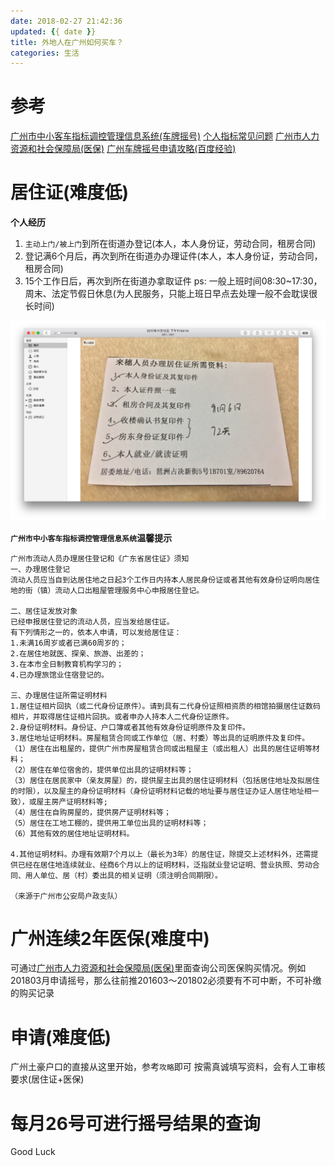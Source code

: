 ```yaml
---
date: 2018-02-27 21:42:36
updated: {{ date }}
title: 外地人在广州如何买车？
categories: 生活
---
```


# 参考
[广州市中小客车指标调控管理信息系统(车牌摇号)](http://jtzl.gzjt.gov.cn/)
[个人指标常见问题](http://jtzl.gzjt.gov.cn/index/bszn/2015127/1449468542037_1.html)
[广州市人力资源和社会保障局(医保)](http://www.hrssgz.gov.cn/)
[广州车牌摇号申请攻略(百度经验)](https://jingyan.baidu.com/article/6dad5075f2d565a123e36eac.html)



<!--more-->



# 居住证(难度低)
**个人经历**
1. `主动上门/被上门`到所在街道办登记(本人，本人身份证，劳动合同，租房合同)
2. 登记满6个月后，再次到所在街道办办理证件(本人，本人身份证，劳动合同，租房合同)
3. 15个工作日后，再次到所在街道办拿取证件
ps: 一般上班时间08:30~17:30，周末、法定节假日休息(为人民服务，只能上班日早点去处理一般不会耽误很长时间)

![tips](/uploads/posts/other/Snip20180227_1.png)

**`广州市中小客车指标调控管理信息系统`温馨提示**
```
广州市流动人员办理居住登记和《广东省居住证》须知
一、办理居住登记
流动人员应当自到达居住地之日起3个工作日内持本人居民身份证或者其他有效身份证明向居住地的街（镇）流动人口出租屋管理服务中心申报居住登记。

二、居住证发放对象
已经申报居住登记的流动人员，应当发给居住证。
有下列情形之一的，依本人申请，可以发给居住证：
1.未满16周岁或者已满60周岁的；
2.在居住地就医、探亲、旅游、出差的；
3.在本市全日制教育机构学习的；
4.已办理旅馆业住宿登记的。

三、办理居住证所需证明材料
1.居住证相片回执（或二代身份证原件）。请到具有二代身份证照相资质的相馆拍摄居住证数码相片，并取得居住证相片回执。或者申办人持本人二代身份证原件。
2.身份证明材料。身份证、户口簿或者其他有效身份证明原件及复印件。
3.居住地址证明材料。房屋租赁合同或工作单位（居、村委）等出具的证明原件及复印件。
（1）居住在出租屋的，提供广州市房屋租赁合同或出租屋主（或出租人）出具的居住证明等材料；
（2）居住在单位宿舍的，提供单位出具的证明材料等；
（3）居住在居民家中（亲友房屋）的，提供屋主出具的居住证明材料（包括居住地址及拟居住的时限），以及屋主的身份证明材料（身份证明材料记载的地址要与居住证办证人居住地址相一致），或屋主房产证明材料等;
（4）居住在自购房屋的，提供房产证明材料等；
（5）居住在工地工棚的，提供用工单位出具的证明材料等；
（6）其他有效的居住地址证明材料。

4.其他证明材料。办理有效期7个月以上（最长为3年）的居住证，除提交上述材料外，还需提供已经在居住地连续就业、经商6个月以上的证明材料，泛指就业登记证明、营业执照、劳动合同、用人单位、居（村）委出具的相关证明（须注明合同期限）。

（来源于广州市公安局户政支队）
```



# 广州连续2年医保(难度中)
可通过[广州市人力资源和社会保障局(医保)](http://www.hrssgz.gov.cn/)里面查询公司医保购买情况。例如201803月申请摇号，那么往前推201603～201802必须要有不可中断，不可补缴的购买记录



# 申请(难度低)
广州土豪户口的直接从这里开始，参考`攻略`即可
按需真诚填写资料，会有人工审核要求(居住证+医保)



# 每月26号可进行摇号结果的查询

Good Luck
